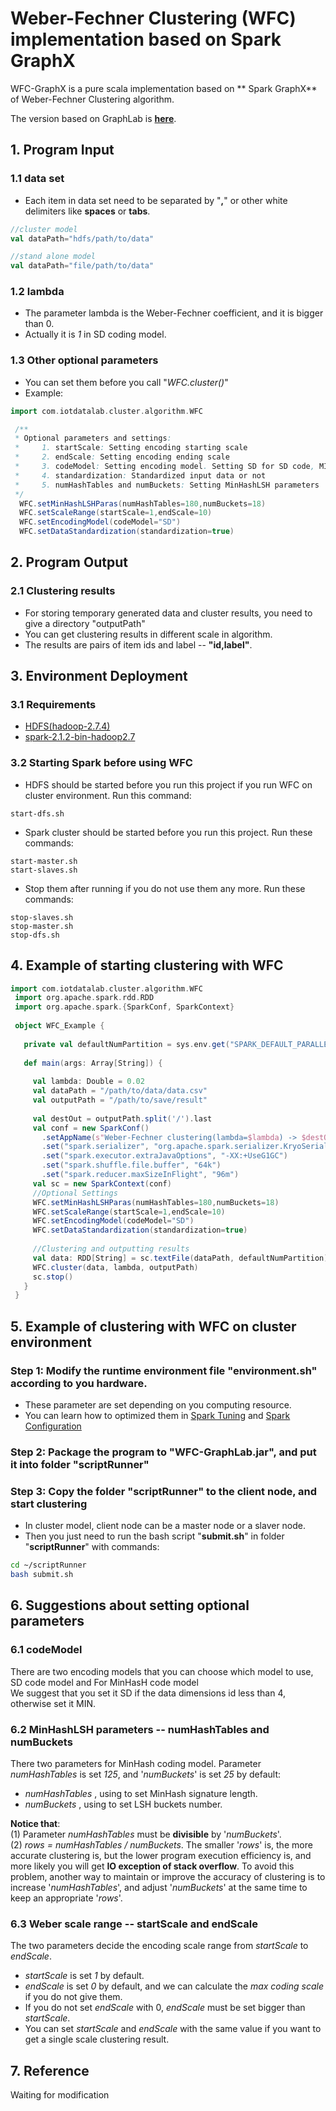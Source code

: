 # Weber-Fechner Clustering (WFC) implementation based on Spark GraphX
WFC-GraphX is a pure scala implementation based on ** Spark GraphX** of Weber-Fechner Clustering algorithm. 

The version based on GraphLab is [**here**](https://github.com/IoTDATALab/WFC-GraphLab).



## 1. Program Input
### 1.1 data set
  * Each item in data set need to be separated by "**,**" or other white delimiters like **spaces** or **tabs**.
  ```scala
  //cluster model
  val dataPath="hdfs/path/to/data"
  ```
  ```scala
  //stand alone model
  val dataPath="file/path/to/data"
  ```
    
### 1.2 lambda
  * The parameter lambda is the Weber-Fechner coefficient, and it is bigger than 0.
  * Actually it is *1* in SD coding model.


### 1.3 Other optional parameters
  * You can set them before you call "*WFC.cluster()*"
  * Example:
  ```scala
  import com.iotdatalab.cluster.algorithm.WFC
  
   /**
   * Optional parameters and settings:
   *     1. startScale: Setting encoding starting scale
   *     2. endScale: Setting encoding ending scale
   *     3. codeModel: Setting encoding model. Setting SD for SD code, MIN for MinHash Code
   *     4. standardization: Standardized input data or not
   *     5. numHashTables and numBuckets: Setting MinHashLSH parameters
   */
    WFC.setMinHashLSHParas(numHashTables=180,numBuckets=18)
    WFC.setScaleRange(startScale=1,endScale=10)
    WFC.setEncodingModel(codeModel="SD")
    WFC.setDataStandardization(standardization=true)
  ```
  
## 2. Program Output
### 2.1 Clustering results
  * For storing temporary generated data and cluster results, 
    you need to give a directory "outputPath"
  * You can get clustering results in different scale in algorithm.
  * The results are pairs of item ids and label -- **"id,label"**.

## 3. Environment Deployment
### 3.1 Requirements
 * [HDFS(hadoop-2.7.4)](https://hadoop.apache.org/docs/r2.7.5/)
 * [spark-2.1.2-bin-hadoop2.7](http://spark.apache.org/downloads.html)

### 3.2 Starting Spark before using WFC
 * HDFS should be started before you run this project if you run WFC on cluster environment. Run this command:     
   
  ```
  start-dfs.sh
  ```
 * Spark cluster should be started before you run this project. Run these commands:   
  ```
  start-master.sh
  start-slaves.sh
  ```
 * Stop them after running if you do not use them any more. Run these commands:  
  ```
  stop-slaves.sh   
  stop-master.sh   
  stop-dfs.sh
  ``` 
 
## 4. Example of starting clustering with WFC
  ```scala
  import com.iotdatalab.cluster.algorithm.WFC
   import org.apache.spark.rdd.RDD
   import org.apache.spark.{SparkConf, SparkContext}
   
   object WFC_Example {
   
     private val defaultNumPartition = sys.env.get("SPARK_DEFAULT_PARALLELISM").get.toInt
   
     def main(args: Array[String]) {
   
       val lambda: Double = 0.02
       val dataPath = "/path/to/data/data.csv"
       val outputPath = "/path/to/save/result"
   
       val destOut = outputPath.split('/').last
       val conf = new SparkConf()
         .setAppName(s"Weber-Fechner clustering(lambda=$lambda) -> $destOut")
         .set("spark.serializer", "org.apache.spark.serializer.KryoSerializer")
         .set("spark.executor.extraJavaOptions", "-XX:+UseG1GC")
         .set("spark.shuffle.file.buffer", "64k")
         .set("spark.reducer.maxSizeInFlight", "96m")
       val sc = new SparkContext(conf)
       //Optional Settings
       WFC.setMinHashLSHParas(numHashTables=180,numBuckets=18)
       WFC.setScaleRange(startScale=1,endScale=10)
       WFC.setEncodingModel(codeModel="SD")
       WFC.setDataStandardization(standardization=true)
   
       //Clustering and outputting results
       val data: RDD[String] = sc.textFile(dataPath, defaultNumPartition)
       WFC.cluster(data, lambda, outputPath)
       sc.stop()
     }
   }
  ```
## 5. Example of clustering with WFC on cluster environment
### Step 1: Modify the runtime environment file "**environment.sh**" according to you hardware.
 * These parameter are set depending on you computing resource.
 * You can learn how to optimized them in 
 [Spark Tuning](https://spark.apache.org/docs/latest/tuning.html) and 
 [Spark Configuration](https://spark.apache.org/docs/latest/configuration.html)

### Step 2: Package the program to "**WFC-GraphLab.jar**", and put it into folder "**scriptRunner**"
### Step 3: Copy the folder "**scriptRunner**" to the client node, and start clustering
 * In cluster model, client node can be a master node or a slaver node.  
 * Then you just need to run the bash script "**submit.sh**" in folder "**scriptRunner**" with commands:
  ```bash
 cd ~/scriptRunner
 bash submit.sh
 ```
 
## 6. Suggestions about setting optional parameters
### 6.1 codeModel
There are two encoding models that you can choose which model to use, SD code model and For MinHasH code model  
We suggest that you set it SD if the data dimensions id less than 4, otherwise set it MIN.

### 6.2 MinHashLSH parameters -- numHashTables and numBuckets
There two parameters for MinHash coding model.
Parameter *numHashTables* is set *125*, and '*numBuckets*' is set *25* by default:
* *numHashTables* , using to set MinHash signature length.
* *numBuckets* , using to set LSH buckets number.

**Notice that**:  
(1) Parameter *numHashTables* must be **divisible** by '*numBuckets*'.  
(2) *rows = numHashTables / numBuckets*. The smaller '*rows*' is, the more accurate clustering is, but the lower 
    program execution efficiency is, and more likely you will get **IO exception of stack overflow**. To avoid this
    problem, another way to maintain or improve the accuracy of clustering is to increase '*numHashTables*', and 
    adjust '*numBuckets*' at the same time to keep an appropriate '*rows*'.


### 6.3 Weber scale range -- startScale and endScale
The two parameters decide the encoding scale range from *startScale* to *endScale*.
* *startScale* is set *1* by default. 
* *endScale* is set *0* by default, and we can calculate the *max coding scale* if you do not give them.
* If you do not set *endScale* with 0, *endScale* must be set bigger than *startScale*.
* You can set *startScale* and *endScale* with the same value if you want to get a single scale clustering result.

## 7. Reference
Waiting for modification
